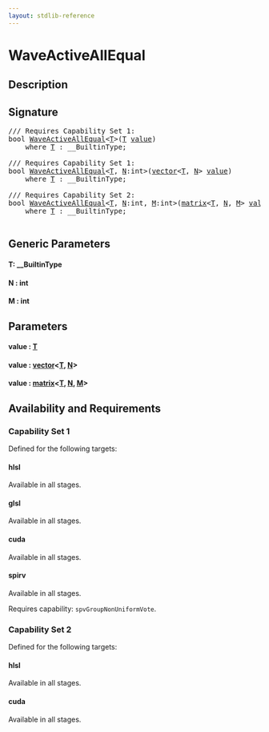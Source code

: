```yaml
---
layout: stdlib-reference
---
```


# WaveActiveAllEqual

## Description





## Signature 

<pre>
/// Requires Capability Set 1:
<span class="code_keyword">bool</span> <a href="waveactiveallequal-04ad.html">WaveActiveAllEqual</a>&lt;<a href="waveactiveallequal-04ad.html#typeparam-T" class="code_type">T</a>&gt;(<a href="waveactiveallequal-04ad.html#typeparam-T" class="code_type">T</a> <a href="waveactiveallequal-04ad.html#decl-value" class="code_param">value</a>)
    <span class='code_keyword'>where</span> <a href="waveactiveallequal-04ad.html#typeparam-T" class="code_type">T</a> : __BuiltinType;

/// Requires Capability Set 1:
<span class="code_keyword">bool</span> <a href="waveactiveallequal-04ad.html">WaveActiveAllEqual</a>&lt;<a href="waveactiveallequal-04ad.html#typeparam-T" class="code_type">T</a>, <a href="waveactiveallequal-04ad.html#decl-N" class="code_var">N</a>:<span class="code_keyword">int</span>&gt;(<a href="../types/vector/index.html" class="code_type">vector</a>&lt;<a href="waveactiveallequal-04ad.html#typeparam-T" class="code_type">T</a>, <a href="waveactiveallequal-04ad.html#decl-N" class="code_var">N</a>&gt; <a href="waveactiveallequal-04ad.html#decl-value" class="code_param">value</a>)
    <span class='code_keyword'>where</span> <a href="waveactiveallequal-04ad.html#typeparam-T" class="code_type">T</a> : __BuiltinType;

/// Requires Capability Set 2:
<span class="code_keyword">bool</span> <a href="waveactiveallequal-04ad.html">WaveActiveAllEqual</a>&lt;<a href="waveactiveallequal-04ad.html#typeparam-T" class="code_type">T</a>, <a href="waveactiveallequal-04ad.html#decl-N" class="code_var">N</a>:<span class="code_keyword">int</span>, <a href="waveactiveallequal-04ad.html#decl-M" class="code_var">M</a>:<span class="code_keyword">int</span>&gt;(<a href="../types/matrix/index.html" class="code_type">matrix</a>&lt;<a href="waveactiveallequal-04ad.html#typeparam-T" class="code_type">T</a>, <a href="waveactiveallequal-04ad.html#decl-N" class="code_var">N</a>, <a href="waveactiveallequal-04ad.html#decl-M" class="code_var">M</a>&gt; <a href="waveactiveallequal-04ad.html#decl-value" class="code_param">value</a>)
    <span class='code_keyword'>where</span> <a href="waveactiveallequal-04ad.html#typeparam-T" class="code_type">T</a> : __BuiltinType;

</pre>

## Generic Parameters

####  <a id="typeparam-T"></a>T: \_\_BuiltinType
####  <a id="decl-N"></a>N  : int
####  <a id="decl-M"></a>M  : int

## Parameters

####  <a id="decl-value"></a>value  : [T](waveactiveallequal-04ad#typeparam-T)
####  <a id="decl-value"></a>value  : [vector](../types/vector/index)\<[T](../types/vector/index#typeparam-T), [N](../types/vector/index#decl-N)\>
####  <a id="decl-value"></a>value  : [matrix](../types/matrix/index)\<[T](../types/matrix/t-0), [N](../types/matrix/index#decl-N), [M](../types/matrix/index#decl-M)\>

## Availability and Requirements

### Capability Set 1

Defined for the following targets:

#### hlsl
Available in all stages.

#### glsl
Available in all stages.

#### cuda
Available in all stages.

#### spirv
Available in all stages.

Requires capability: `spvGroupNonUniformVote`.

### Capability Set 2

Defined for the following targets:

#### hlsl
Available in all stages.

#### cuda
Available in all stages.



